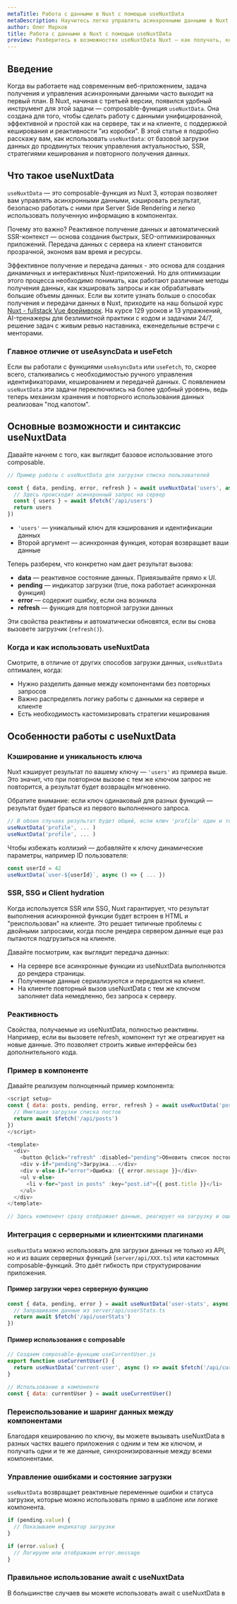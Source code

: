 ```yaml
---
metaTitle: Работа с данными в Nuxt с помощью useNuxtData
metaDescription: Научитесь легко управлять асинхронными данными в Nuxt с помощью useNuxtData — от базового синтаксиса до продвинутых сценариев SSR и кеширования
author: Олег Марков
title: Работа с данными в Nuxt с помощью useNuxtData
preview: Разберитесь в возможностях useNuxtData Nuxt — как получать, кешировать и использовать данные на сервере и клиенте с реальными примерами и сценариями работы
---
```


## Введение

Когда вы работаете над современным веб-приложением, задача получения и управления асинхронными данными часто выходит на первый план. В Nuxt, начиная с третьей версии, появился удобный инструмент для этой задачи — composable-функция `useNuxtData`. Она создана для того, чтобы сделать работу с данными унифицированной, эффективной и простой как на сервере, так и на клиенте, с поддержкой кеширования и реактивности "из коробки". В этой статье я подробно расскажу вам, как использовать `useNuxtData`: от базовой загрузки данных до продвинутых техник управления актуальностью, SSR, стратегиями кеширования и повторного получения данных.

## Что такое useNuxtData

`useNuxtData` — это composable-функция из Nuxt 3, которая позволяет вам управлять асинхронными данными, кэшировать результат, безопасно работать с ними при Server Side Rendering и легко использовать полученную информацию в компонентах.

Почему это важно? Реактивное получение данных и автоматический SSR-контекст — основа создания быстрых, SEO-оптимизированных приложений. Передача данных с сервера на клиент становится прозрачной, экономя вам время и ресурсы.

Эффективное получение и передача данных - это основа для создания динамичных и интерактивных Nuxt-приложений. Но для оптимизации этого процесса необходимо понимать, как работают различные методы получения данных, как кэшировать запросы и как обрабатывать большие объемы данных. Если вы хотите узнать больше о способах получения и передачи данных в Nuxt, приходите на наш большой курс [Nuxt - fullstack Vue фреймворк](https://purpleschool.ru/course/nuxt?utm_source=knowledgebase&utm_medium=article&utm_campaign=sposoby-polucheniya-i-peredachi-dannykh-data-v-nuxt). На курсе 129 уроков и 13 упражнений, AI-тренажеры для безлимитной практики с кодом и задачами 24/7, решение задач с живым ревью наставника, еженедельные встречи с менторами.

### Главное отличие от useAsyncData и useFetch

Если вы работали с функциями `useAsyncData` или `useFetch`, то, скорее всего, сталкивались с необходимостью ручного управления идентификаторами, кешированием и передачей данных. С появлением `useNuxtData` эти задачи переключились на более удобный уровень, ведь теперь механизм хранения и повторного использования данных реализован "под капотом".

## Основные возможности и синтаксис useNuxtData

Давайте начнем с того, как выглядит базовое использование этого composable.

```js
// Пример работы с useNuxtData для загрузки списка пользователей

const { data, pending, error, refresh } = await useNuxtData('users', async () => {
  // Здесь происходит асинхронный запрос на сервер
  const { users } = await $fetch('/api/users')
  return users
})
```

- `'users'` — уникальный ключ для кэширования и идентификации данных
- Второй аргумент — асинхронная функция, которая возвращает ваши данные

Теперь разберем, что конкретно нам дает результат вызова:

- **data** — реактивное состояние данных. Привязывайте прямо к UI.
- **pending** — индикатор загрузки (true, пока работает асинхронная функция)
- **error** — содержит ошибку, если она возникла
- **refresh** — функция для повторной загрузки данных

Эти свойства реактивны и автоматически обновятся, если вы снова вызовете загрузчик (`refresh()`).

### Когда и как использовать useNuxtData

Смотрите, в отличие от других способов загрузки данных, `useNuxtData` оптимален, когда:
- Нужно разделить данные между компонентами без повторных запросов
- Важно распределять логику работы с данными на сервере и клиенте
- Есть необходимость кастомизировать стратегии кеширования

## Особенности работы с useNuxtData

### Кэширование и уникальность ключа

Nuxt кэширует результат по вашему ключу — `'users'` из примера выше. Это значит, что при повторном вызове с тем же ключом запрос не повторится, а результат будет возвращён мгновенно. 

Обратите внимание: если ключ одинаковый для разных функций — результат будет браться из первого выполненного запроса.

```js
// В обоих случаях результат будет общий, если ключ 'profile' один и тот же
useNuxtData('profile', ... )
useNuxtData('profile', ... )
```

Чтобы избежать коллизий — добавляйте к ключу динамические параметры, например ID пользователя:

```js
const userId = 42
useNuxtData(`user-${userId}`, async () => { ... })
```

### SSR, SSG и Client hydration

Когда используется SSR или SSG, Nuxt гарантирует, что результат выполнения асинхронной функции будет встроен в HTML и "реиспользован" на клиенте. Это решает типичные проблемы с двойными запросами, когда после рендера сервером данные еще раз пытаются подгрузиться на клиенте.

Давайте посмотрим, как выглядит передача данных:

- На сервере все асинхронные функции из useNuxtData выполняются до рендера страницы.
- Полученные данные сериализуются и передаются на клиент.
- На клиенте повторный вызов useNuxtData с тем же ключом заполняет data немедленно, без запроса к серверу.

### Реактивность

Свойства, получаемые из useNuxtData, полностью реактивны. Например, если вы вызовете refresh, компонент тут же отреагирует на новые данные. Это позволяет строить живые интерфейсы без дополнительного кода.

### Пример в компоненте

Давайте реализуем полноценный пример компонента:

```js
<script setup>
const { data: posts, pending, error, refresh } = await useNuxtData('posts', async () => {
  // Имитация загрузки списка постов
  return await $fetch('/api/posts')
})
</script>

<template>
  <div>
    <button @click="refresh" :disabled="pending">Обновить список постов</button>
    <div v-if="pending">Загрузка...</div>
    <div v-else-if="error">Ошибка: {{ error.message }}</div>
    <ul v-else>
      <li v-for="post in posts" :key="post.id">{{ post.title }}</li>
    </ul>
  </div>
</template>

// Здесь компонент сразу отображает данные, реагирует на загрузку и ошибку, позволяет вручную обновить содержимое
```

### Интеграция с серверными и клиентскими плагинами

`useNuxtData` можно использовать для загрузки данных не только из API, но и из ваших серверных функций (`server/api/XXX.ts`) или кастомных composable-функций. Это даёт гибкость при структурировании приложения.

#### Пример загрузки через серверную функцию

```js
const { data, pending, error } = await useNuxtData('user-stats', async () => {
  // Запрашиваем данные из server/api/userStats.ts 
  return await $fetch('/api/userStats')
})
```

#### Пример использования с composable

```js
// Создаем composable-функцию useCurrentUser.js
export function useCurrentUser() {
  return useNuxtData('current-user', async () => await $fetch('/api/current-user'))
}

// Использование в компоненте
const { data: currentUser } = await useCurrentUser()
```

### Переиспользование и шаринг данных между компонентами

Благодаря кешированию по ключу, вы можете вызывать useNuxtData в разных частях вашего приложения с одним и тем же ключом, и получать одни и те же данные, синхронизированные между всеми компонентами.

### Управление ошибками и состояние загрузки

`useNuxtData` возвращает реактивные переменные ошибки и статуса загрузки, которые можно использовать прямо в шаблоне или логике компонента.

```js
if (pending.value) {
  // Показываем индикатор загрузки
}

if (error.value) {
  // Логируем или отображаем error.message
}
```

### Правильное использование await с useNuxtData

В большинстве случаев вы можете использовать await с useNuxtData в <script setup> даже в клиентских компонентах. Nuxt сам управляет сериализацией данных между сервером и клиентом, при необходимости ожидает завершения промисов на сервере до рендера.

## Расширенные возможности useNuxtData

### Сброс кеша и ручное обновление

Если нужно обновить или сбросить кеш, используйте функцию refresh, возвращаемую useNuxtData. Это актуально, если, например, данные могли измениться на сервере.

```js
refresh() // Выполняет повторную загрузку
```

Можно использовать этот механизм для реализации Pull-To-Refresh или реакций на действия пользователя.

### Использование с Nuxt Plugins и Middleware

useNuxtData применяется внутри плагинов для сложных сценариев — например, загрузки настроек приложения, информации о сессии или даже кастомных стратегий предзагрузки данных через middleware.

### SSR – предварительная загрузка больших объемов данных

С помощью useNuxtData легко оптимизировать SSR, чтобы сразу отдавать пользователю готовые данные в initial HTML. Просто вызывайте useNuxtData с нужными ключами и асинхронными функциями в setup-компонентов или в middleware на сервере.

### Работа с реактивными параметрами (key-функция)

Вы можете создавать ключ на основе реактивных переменных, чтобы управлять корректным кешированием разных данных:

```js
const userId = ref(10)
const { data } = await useNuxtData(
  () => `user-${userId.value}`,
  async () => await $fetch(`/api/user/${userId.value}`)
)

// Если userId.value изменится, useNuxtData автоматически обновит данные под новым ключом
```

### Совместное использование с useFetch и useAsyncData

В некоторых случаях удобно совместно использовать эти composable-функции, чтобы гибко управлять жизненным циклом данных, делать загрузку данных условно (например — сперва useNuxtData, если кеш есть, затем useFetch для специфических запросов).

## Практические советы и лучшие практики

1. **Используйте префиксы в ключах** — это позволяет четко разграничивать области данных и избегать конфликтов при именовании, например "user-profile-42" вместо "profile".
2. **Ограничивайте объем данных, которые кэшируете** — не храните слишком большие структуры, чтобы не нагружать память.
3. **Удаляйте устаревшие ключи вручную, если работаете со сложным состоянием** — используйте refresh для обновления информации.
4. **Добавляйте проверку ошибок** — используйте возвращаемое поле error для явного отображения проблем с сетью или бэкендом.
5. **Не дублируйте вызовы с одинаковым ключом для разных данных** — следите за тем, чтобы ключ уникально отражал суть получаемых данных.

## Заключение

useNuxtData — это современный и мощный инструмент для управления асинхронными данными в Nuxt-приложениях. Он позволяет унифицировать работу с загрузкой данных, удобно кэшировать, использовать реактивные состояния и интегрироваться как с серверными, так и клиентскими частями приложения. Благодаря гибкому API и поддержке SSR/SSG вы можете быстро создавать производительные и динамичные приложения, не заморачиваясь с ручным кешированием или многократными запросами.

Работа с данными - это один из ключевых аспектов веб-разработки. Чтобы создавать гибкие и масштабируемые приложения, необходимо освоить все возможности фреймворка, включая работу с сервером, базами данных и API. На нашем курсе [Nuxt - fullstack Vue фреймворк](https://purpleschool.ru/course/nuxt?utm_source=knowledgebase&utm_medium=article&utm_campaign=sposoby-polucheniya-i-peredachi-dannykh-data-v-nuxt) вы найдете все необходимые знания и навыки для достижения успеха. В первых 3 модулях уже доступно бесплатное содержание — начните погружаться в Nuxt прямо сегодня.

## Частозадаваемые технические вопросы по теме статьи и ответы на них

#### Как сбросить кэш useNuxtData для определенного ключа вручную?

Для этого вызовите функцию refresh, возвращаемую useNuxtData с нужным ключом. Если нужно сбросить все данные с этим ключом, просто вызовите refresh(), например:
```js
const { refresh } = await useNuxtData('posts', ...)
refresh() // данные будут загружены заново
```

#### Можно ли использовать useNuxtData в layout или middleware?

Да, useNuxtData можно вызывать внутри layout-компонентов и даже middleware. В middleware вызовите функцию и дождитесь её завершения через await — данные будут загружены до рендера страницы.

#### Что делать, если данные зависят от параметров маршрута?

Сгенерируйте ключ на основе параметров, например:
```js
const route = useRoute()
const { data } = await useNuxtData(
  () => `user-${route.params.id}`,
  async () => await $fetch(`/api/user/${route.params.id}`)
)
```
Это гарантирует уникальность кеша для разных параметров.

#### Как обработать multiple pending состояний для разных useNuxtData?

Храните состояние pending отдельно для каждого вызова useNuxtData — каждая функция возвращает своё pending, error и data, которые независимы друг от друга.

#### Как отменить запрос useNuxtData, если компонент демонтируется?

useNuxtData не предоставляет явного механизма abort. Однако, если компонент размонтируется до завершения загрузки, Nuxt автоматически "сбрасывает" состояние — повторных сайд-эффектов не будет. Если нужна ручная отмена, реализуйте её через сторонние библиотеки или контролируйте это в функции-загрузчике через AbortController.
